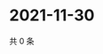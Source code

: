 # 2021-11-30

共 0 条

<!-- BEGIN WEIBO -->
<!-- 最后更新时间 Tue Nov 30 2021 15:11:40 GMT+0800 (China Standard Time) -->

<!-- END WEIBO -->
